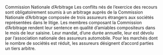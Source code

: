 Commission Nationale d’Arbitrage
Les conflits nés de l’exercice des recours sont obligatoirement soumis à un arbitrage auprès de la Commission Nationale d’Arbitrage composée de trois assureurs étrangers aux sociétés représentées dans le litige.
Les membres composant la Commission d’Arbitrage rendent leur sentence en qualité d’amiables compositeurs dans le mois de leur saisine. Leur mandat, d’une durée annuelle, leur est dévolu par l’association nationale des assureurs automobile.
Pour les marchés dont le nombre de sociétés est réduit, les assureurs désignent d’accord parties un tiers arbitre.